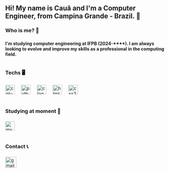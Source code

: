 <h2 align="left">Hi!  My name is Cauã and I'm a Computer Engineer, from Campina Grande - Brazil. 👋</h2>

###

<h3 align="left">Who is me? 🤔</h3>

###

<h4 align="left">I'm studying computer engineering at IFPB (2024-****). I am always looking to evolve and improve my skills as a professional in the computing field.</h4>

###

<h1 align="left"></h1>

###


<h1 align="left"></h1>

###

<h3 align="left">Techs 🖥️</h3>

###

<div align="left">
  <img src="https://cdn.jsdelivr.net/gh/devicons/devicon/icons/cplusplus/cplusplus-original.svg" height="30" alt="cplusplus logo"  />
  <img width="12" />
  <img src="https://cdn.jsdelivr.net/gh/devicons/devicon/icons/python/python-original.svg" height="30" alt="python logo"  />
  <img width="12" />
  <img src="https://cdn.jsdelivr.net/gh/devicons/devicon/icons/c/c-original.svg" height="30" alt="c logo"  />
  <img width="12" />
  <img src="https://cdn.jsdelivr.net/gh/devicons/devicon/icons/html5/html5-original.svg" height="30" alt="html5 logo"  />
  <img width="12" />
  <img src="https://cdn.jsdelivr.net/gh/devicons/devicon/icons/css3/css3-original.svg" height="30" alt="css3 logo"  />
</div>

###

<h1 align="left"></h1>

###

<h3 align="left">Studying at moment 📖</h3>

###

<div align="left">
  <img src="https://cdn.jsdelivr.net/gh/devicons/devicon/icons/mysql/mysql-original.svg" height="30" alt="mysql logo"  />
</div>

###

<h1 align="left"></h1>

###

<h3 align="left">Contact 📞</h3>

###

<div align="left">
  <a href="https://mail.google.com/mail/u/2/#inbox" target="_blank">
    <img src="https://img.shields.io/static/v1?message=Gmail&logo=gmail&label=&color=D14836&logoColor=white&labelColor=&style=for-the-badge" height="35" alt="gmail logo"  />
  </a>
</div>

###
